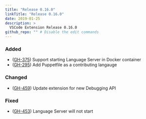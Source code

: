 ```yaml
---
title: "Release 0.16.0"
linkTitle: "Release 0.16.0"
date: 2019-01-25
description: >
  VSCode Extension Release 0.16.0
github_repo: "" # Disable the edit commands
---
```


### Added

- ([GH-375](https://github.com/lingua-pupuli/puppet-vscode/issues/375)) Support starting Language Server in Docker container
- ([GH-295](https://github.com/lingua-pupuli/puppet-vscode/issues/295)) Add Puppetfile as a contributing langauge

### Changed

- ([GH-459](https://github.com/lingua-pupuli/puppet-vscode/issues/459)) Update extension for new Debugging API

### Fixed

- ([GH-453](https://github.com/lingua-pupuli/puppet-vscode/issues/453)) Language Server will not start
